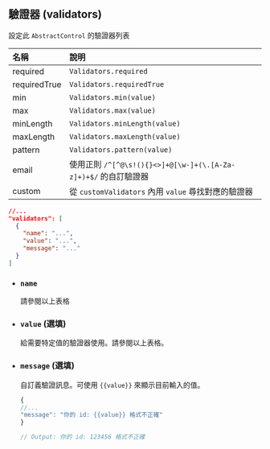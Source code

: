 ## 驗證器 (validators)

設定此 `AbstractControl` 的驗證器列表

| 名稱         | 說明                                                            |
| :----------- | :-------------------------------------------------------------- |
| required     | `Validators.required`                                           |
| requiredTrue | `Validators.requiredTrue`                                       |
| min          | `Validators.min(value)`                                         |
| max          | `Validators.max(value)`                                         |
| minLength    | `Validators.minLength(value)`                                   |
| maxLength    | `Validators.maxLength(value)`                                   |
| pattern      | `Validators.pattern(value)`                                     |
| email        | 使用正則 `/^[^@\s!(){}<>]+@[\w-]+(\.[A-Za-z]+)+$/` 的自訂驗證器 |
| custom       | 從 `customValidators` 內用 `value` 尋找對應的驗證器             |

```json
//...
"validators": [
  {
    "name": "...",
    "value": "...",
    "message": "..."
  }
]
```

- ### `name`

  請參閱以上表格

- ### `value` (選填)

  給需要特定值的驗證器使用。請參閱以上表格。

- ### `message` (選填)

  自訂義驗證訊息。可使用 `{{value}}` 來顯示目前輸入的值。

  ```javascript
  {
  //...
  "message": "你的 id: {{value}} 格式不正確"
  }

  // Output: 你的 id: 123456 格式不正確
  ```
